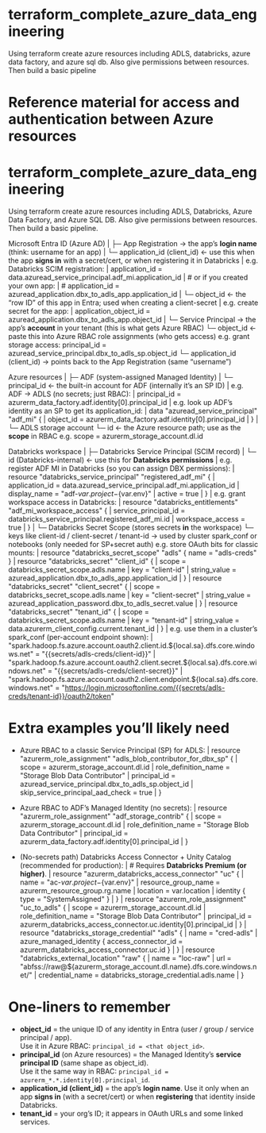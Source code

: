 # terraform_complete_azure_data_engineering
Using terraform create azure resources including ADLS, databricks, azure data factory, and azure sql db.  Also give permissions between resources. Then build a basic pipeline


# Reference material for access and authentication between Azure resources

# terraform_complete_azure_data_engineering
Using terraform create azure resources including ADLS, Databricks, Azure Data Factory, and Azure SQL DB. Also give permissions between resources. Then build a basic pipeline.

Microsoft Entra ID (Azure AD)
|
├─ App Registration  → the app’s **login name** (think: username for an app)
|   └─ application_id (client_id)   ← use this when the app **signs in** with a secret/cert, or when registering it in Databricks
|      e.g. Databricks SCIM registration:
|          application_id = data.azuread_service_principal.adf_mi.application_id
|          # or if you created your own app:
|          # application_id = azuread_application.dbx_to_adls_app.application_id
|   └─ object_id  ← the “row ID” of this app in Entra; used when creating a client-secret
|      e.g. create secret for the app:
|          application_object_id = azuread_application.dbx_to_adls_app.object_id
|
└─ Service Principal  → the app’s **account** in your tenant (this is what gets Azure RBAC)
    └─ object_id  ← paste this into Azure RBAC role assignments (who gets access)
       e.g. grant storage access:
           principal_id = azuread_service_principal.dbx_to_adls_sp.object_id
    └─ application_id (client_id) → points back to the App Registration (same “username”)

Azure resources
|
├─ ADF (system-assigned Managed Identity)
|   └─ principal_id  ← the built-in account for ADF (internally it’s an SP ID)
|      e.g. ADF → ADLS (no secrets; just RBAC):
|          principal_id = azurerm_data_factory.adf.identity[0].principal_id
|      e.g. look up ADF’s identity as an SP to get its application_id:
|          data "azuread_service_principal" "adf_mi" {
|            object_id = azurerm_data_factory.adf.identity[0].principal_id
|          }
|
└─ ADLS storage account
    └─ id  ← the Azure resource path; use as the **scope** in RBAC
        e.g. scope = azurerm_storage_account.dl.id

Databricks workspace
|
├─ Databricks Service Principal (SCIM record)
|   └─ id (Databricks-internal) ← use this for **Databricks permissions**
|      e.g. register ADF MI in Databricks (so you can assign DBX permissions):
|          resource "databricks_service_principal" "registered_adf_mi" {
|            application_id = data.azuread_service_principal.adf_mi.application_id
|            display_name   = "adf-${var.project}-${var.env}"
|            active         = true
|          }
|      e.g. grant workspace access in Databricks:
|          resource "databricks_entitlements" "adf_mi_workspace_access" {
|            service_principal_id = databricks_service_principal.registered_adf_mi.id
|            workspace_access     = true
|          }
|
└─ Databricks Secret Scope (stores secrets **in** the workspace)
    └─ keys like client-id / client-secret / tenant-id → used by cluster spark_conf or notebooks (only needed for SP+secret auth)
       e.g. store OAuth bits for classic mounts:
|          resource "databricks_secret_scope" "adls" { name = "adls-creds" }
|          resource "databricks_secret" "client_id" {
|            scope        = databricks_secret_scope.adls.name
|            key          = "client-id"
|            string_value = azuread_application.dbx_to_adls_app.application_id
|          }
|          resource "databricks_secret" "client_secret" {
|            scope        = databricks_secret_scope.adls.name
|            key          = "client-secret"
|            string_value = azuread_application_password.dbx_to_adls_secret.value
|          }
|          resource "databricks_secret" "tenant_id" {
|            scope        = databricks_secret_scope.adls.name
|            key          = "tenant-id"
|            string_value = data.azurerm_client_config.current.tenant_id
|          }
|       e.g. use them in a cluster’s spark_conf (per-account endpoint shown):
|          "spark.hadoop.fs.azure.account.oauth2.client.id.${local.sa}.dfs.core.windows.net"     = "{{secrets/adls-creds/client-id}}"
|          "spark.hadoop.fs.azure.account.oauth2.client.secret.${local.sa}.dfs.core.windows.net" = "{{secrets/adls-creds/client-secret}}"
|          "spark.hadoop.fs.azure.account.oauth2.client.endpoint.${local.sa}.dfs.core.windows.net" = "https://login.microsoftonline.com/{{secrets/adls-creds/tenant-id}}/oauth2/token"

# Extra examples you’ll likely need

- Azure RBAC to a classic Service Principal (SP) for ADLS:
|  resource "azurerm_role_assignment" "adls_blob_contributor_for_dbx_sp" {
|    scope                            = azurerm_storage_account.dl.id
|    role_definition_name             = "Storage Blob Data Contributor"
|    principal_id                     = azuread_service_principal.dbx_to_adls_sp.object_id
|    skip_service_principal_aad_check = true
|  }

- Azure RBAC to ADF’s Managed Identity (no secrets):
|  resource "azurerm_role_assignment" "adf_storage_contrib" {
|    scope                = azurerm_storage_account.dl.id
|    role_definition_name = "Storage Blob Data Contributor"
|    principal_id         = azurerm_data_factory.adf.identity[0].principal_id
|  }

- (No-secrets path) Databricks Access Connector + Unity Catalog (recommended for production):
|  # Requires **Databricks Premium (or higher)**.
|  resource "azurerm_databricks_access_connector" "uc" {
|    name                = "ac-${var.project}-${var.env}"
|    resource_group_name = azurerm_resource_group.rg.name
|    location            = var.location
|    identity { type = "SystemAssigned" }
|  }
|  resource "azurerm_role_assignment" "uc_to_adls" {
|    scope                = azurerm_storage_account.dl.id
|    role_definition_name = "Storage Blob Data Contributor"
|    principal_id         = azurerm_databricks_access_connector.uc.identity[0].principal_id
|  }
|  resource "databricks_storage_credential" "adls" {
|    name = "cred-adls"
|    azure_managed_identity { access_connector_id = azurerm_databricks_access_connector.uc.id }
|  }
|  resource "databricks_external_location" "raw" {
|    name            = "loc-raw"
|    url             = "abfss://raw@${azurerm_storage_account.dl.name}.dfs.core.windows.net/"
|    credential_name = databricks_storage_credential.adls.name
|  }

# One-liners to remember
- **object_id** = the unique ID of any identity in Entra (user / group / service principal / app).  
  Use it in Azure RBAC: `principal_id = <that object_id>`.
- **principal_id** (on Azure resources) = the Managed Identity’s **service principal ID** (same shape as object_id).  
  Use it the same way in RBAC: `principal_id = azurerm_*.*.identity[0].principal_id`.
- **application_id (client_id)** = the app’s **login name**. Use it only when an app **signs in** (with a secret/cert) or when **registering** that identity inside Databricks.
- **tenant_id** = your org’s ID; it appears in OAuth URLs and some linked services.






